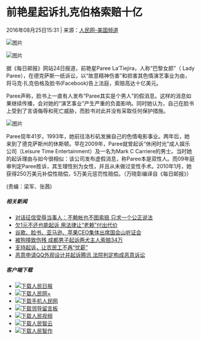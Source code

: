 # 前艳星起诉扎克伯格索赔十亿

2016年08月25日15:31 | 来源：[人民网-美国频道](http://usa.people.com.cn/)

![图片](/img/2020wbc/imgs/icon_type.png)

![图片](/NMediaFile/2016/0825/MAIN201608251532000257456592375.jpg)

据《每日邮报》网站24日报道，前艳星Paree La’Tiejira，人称“巴黎女郎”（ Lady Paree），在德克萨斯一纸诉讼，以“故意精神伤害”和损害其色情演艺事业为由，将马克·扎克伯格及脸书(Facebook)告上法庭，索赔高达十亿美元。

Paree声称，脸书上一直有人发布“Paree其实是个男人”的假消息。这样的消息如果继续传播，会对她的“演艺事业”产生严重的负面影响。同时她认为，自己在脸书上受到了言语侮辱和死亡威胁，而脸书对此并没有采取任何保护措施。

![图片](/NMediaFile/2016/0825/MAIN201608251532000452933468736.jpg)

Paree现年41岁。1993年，她前往洛杉矶发展自己的色情电影事业。两年后，她来到了德克萨斯州的休斯顿。早在2009年，Paree就曾起诉“休闲时光”成人娱乐公司（Leisure Time Entertainment）及一名为Mark C Carriere的男士。当时她的起诉理由与如今很相似：该公司发布虚假消息，称Paree本是双性人。而09年庭审判定Paree胜诉，其生理性别为女性，并且从未做过变性手术。2010年1月，她获得250万美元补偿性赔偿，5万美元惩罚性赔偿。（万晓彰编译自《每日邮报》）

(责编：梁军、张茜)

##### 相关新闻

-   [对话征信受辱当事人：不赖帐也不图索赔 只求一个公正说法](http://sc.people.com.cn/n2/2021/0527/c345167-34747538.html)
-   [欠1元不还也能起诉 用法律让“老赖”付出代价](http://sh.people.com.cn/n2/2021/0112/c176737-34524668.html)
-   [谷歌、脸书、亚马逊、苹果CEO集体出席国会山听证会](http://world.people.com.cn/n1/2020/0730/c1002-31804110.html)
-   [被狗撞致伤残 成都男子起诉两犬主人索赔34万](http://sc.people.com.cn/n2/2020/0611/c379471-34078136.html)
-   [支持起诉，让农民工不再“忧薪”](http://gx.people.com.cn/n2/2020/0520/c229247-34029658.html)
-   [恶意申请QQ外观设计并起诉腾讯 法院判定构成恶意诉讼](http://ip.people.com.cn/n1/2020/0423/c136655-31685105.html)

##### 客户端下载

-   [![下载](/img/2020wbc/imgs/icon_download_rmrb.png)人民日报](http://www.people.com.cn/GB/123231/365206/index.html)
-   [![下载](/img/2020wbc/imgs/icon_download_rmwj1.png)人民网+](http://www.people.cn/app/download.html)
-   [![下载](/img/2020wbc/imgs/icon_download_rmw.png)手机人民网](http://www.people.com.cn/GB/123231/365208/index.html)
-   [![下载](/img/2020wbc/imgs/icon_download_ly.png)领导留言板](http://leaders.people.com.cn/GB/178291/407226/index.html)
-   [![下载](/img/2020wbc/imgs/icon_download_video.png)人民视频](http://5g.people.cn/rmspdown/)
-   [![下载](/img/2020wbc/imgs/icon_download_zy.png)人民智云](http://www.people.com.cn/rmzy/download.html)
-   [![下载](/img/2020wbc/imgs/icon_download_zz.png)人民智作](http://coo.people.cn/)
<!-- tcd_original_link http://usa.people.com.cn/n1/2016/0825/c241376-28666098.html -->
